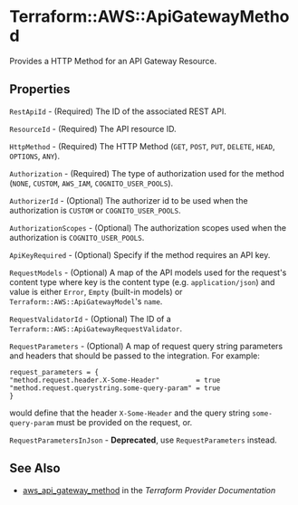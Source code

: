 # Terraform::AWS::ApiGatewayMethod

Provides a HTTP Method for an API Gateway Resource.

## Properties

`RestApiId` - (Required) The ID of the associated REST API.

`ResourceId` - (Required) The API resource ID.

`HttpMethod` - (Required) The HTTP Method (`GET`, `POST`, `PUT`, `DELETE`, `HEAD`, `OPTIONS`, `ANY`).

`Authorization` - (Required) The type of authorization used for the method (`NONE`, `CUSTOM`, `AWS_IAM`, `COGNITO_USER_POOLS`).

`AuthorizerId` - (Optional) The authorizer id to be used when the authorization is `CUSTOM` or `COGNITO_USER_POOLS`.

`AuthorizationScopes` - (Optional) The authorization scopes used when the authorization is `COGNITO_USER_POOLS`.

`ApiKeyRequired` - (Optional) Specify if the method requires an API key.

`RequestModels` - (Optional) A map of the API models used for the request's content type
where key is the content type (e.g. `application/json`)
and value is either `Error`, `Empty` (built-in models) or `Terraform::AWS::ApiGatewayModel`'s `name`.

`RequestValidatorId` - (Optional) The ID of a `Terraform::AWS::ApiGatewayRequestValidator`.

`RequestParameters` - (Optional) A map of request query string parameters and headers that should be passed to the integration.
For example:
```hcl
request_parameters = {
"method.request.header.X-Some-Header"         = true
"method.request.querystring.some-query-param" = true
}
```
would define that the header `X-Some-Header` and the query string `some-query-param` must be provided on the request, or.

`RequestParametersInJson` - **Deprecated**, use `RequestParameters` instead.


## See Also

* [aws_api_gateway_method](https://www.terraform.io/docs/providers/aws/r/api_gateway_method.html) in the _Terraform Provider Documentation_